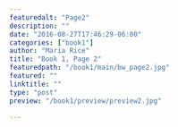 ```yaml
---
featuredalt: "Page2"
description: ""
date: "2016-08-27T17:46:29-06:00"
categories: ["book1"]
author: "Maria Rice"
title: "Book 1, Page 2"
featuredpath: "/book1/main/bw_page2.jpg"
featured: ""
linktitle: ""
type: "post"
preview: "/book1/preview/preview2.jpg"

---
```

